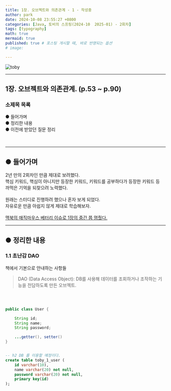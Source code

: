 ```yaml
---
title: 1장. 오브젝트와 의존관계 - 1 - 작성중
author: park
date: 2024-10-08 23:55:27 +0800
categories: [Java, 토비의 스프링(2024-10  2025-01) - 2회차]
tags: [typography]
math: true
mermaid: true
published: true # 포스팅 개시할 때, 바로 반영되는 옵션
# image: 

---
```


![toby](https://github.com/user-attachments/assets/f6502489-ab03-4163-8bd6-fbedae6ddc52)

---

## 1장. 오브젝트와 의존관계. (p.53 ~ p.90)

### 소제목 목록

● 들어가며<br/>
● 정리한 내용<br/>
● 이전에 받았던 질문 정리<br/>

<br/>

---

## ● 들어가며

2년 만의 2회차인 만큼 제대로 보려했다.<br/>
핵심 키워드, 핵심이 아니지만 등장한 키워드, 키워드를 공부하다가 등장한 키워드 등<br/>
까먹은 기억을 되찾으려 노력했다.<br/>
<br/>
원래는 스터디로 진행하려 했으나 혼자 보게 되었다.<br/>
자유로운 만큼 아쉽지 않게 제대로 학습해보자.<br/>
<br/>
<u>맥북의 매직마우스 베터리 이슈로 1장의 중간 쯤 멈췄다.</u><br/>

---

## ● 정리한 내용

### 1.1 초난감 DAO

책에서 기본으로 안내하는 사항들<br/>

> 
> DAO (Data Access Object): DB를 사용해 데이터를 조회하거나 조작하는 기능을 전담하도록 만든 오브젝트.<br/>
> 

<br>

```java

public class User {

	String id;
    String name;
    String password;

	...getter(), setter()
}

```

```sql

-- h2 DB 를 이용할 예정이다.
create table toby_1_user (
    id varchar(10),
    name varchar(20) not null,
    password varchar(20) not null,
    primary key(id)
);

```


<!-- <br/>
map은 X(어떤 값의 집합) 값이 있는 배열을 Y(또 다른 값의 집합) 값이 있는 배열로 변환한다고 볼 수 있다.<br/>
즉, X 집합을 Y 집합으로 바꾸는 함수이다.<br/>
바꾸는 함수는 인자로 받아 사용하며 계산일 경우 가장 사용하기 쉽다.<br/>
책에서 주어진 제시대로 <b>익명 함수(Anonymous function)</b>과 <b>인라인(Inline)</b> 의 개념을 적용해서 구현하자.<br/>
<br/>

### 예제: 모든 고객의 이메일 주소

이메일 주소의 집합을 반환하는 map 함수를 구현해보자.<br/>

```javascript

map (customers, function (customer) {
	return customer.email;
});

```

간단하게 구현이 가능하다.<br/>
하지만 map 함수의 가장 주의점은 집합의 대상이 되는 객체의 속성에 필요한 요소가 없다면, null 이나 undefined 를 뱉어낼 것이다.<br/>
즉, 새로 만들어진 Y 집합에 부정확한 값이 포함될 수 있다는 것이다.<br/>

---

## ● 함수형 도구: filter

![02](/assets/img/05.Functional-coding/12/02.png)

위 처럼 부정확한 값(null, undefined) 가 포함될 수 있는 상황을 피하려 한다.<br/>
그러한 역할을 하는 함수를 filter 이다.<br/>
X 배열 중 특정 조건을 만족하는 데이터에 한해 모아서 Y 배열로 반환한다.<br/>

```javascript

var allEmails = map(customers, function(customer) {
	return customer.email;
});

var emailListWithoutNulls = filter(allEmails, function(email) {
	return !!email;
});

```

---

## ● 함수형 도구: reduce

![03](/assets/img/05.Functional-coding/12/03.png)

reduce는 다른 함수와 조금 다르다.<br/>
누적하는 형태라는 것이 조금 다른 개념이다.<br/>
그래서 가장 쉬운 방법으로 사용 되는 예시로 더하거나 해시 맵이나 문자열로 합치는 것을 주었다.<br/>

```javascript

// 문자열 배열의 값을 모두 합친 문자열 하나를 리턴한다.
reduce(strings, '', function(accum, string) {
	return accum + string;
});

```

익숙해 지기위해 하나 더 확인하고 가자.<br/>
reduce 함수를 활용하여 배열에서 가장 작은 값, 가장 큰 값을 구하려 한다.<br/>
만약 배열이 비어있다면 각각 Number.MAX_VALUE, Number.MIN_VALUE 를 반환하려 한다.<br/>

```javascript

function max(numbers) {
	return reduce(numbers, Number.MIN_VALUE, function(max, number) {
		if (max > number) {
			return max;
		} else {
			return number;
		}
	});
}

function min(numbers) {
	return reduce(numbers, Number.MAX_VALUE, function(min, number) {
		if (max < number) {
			return max;
		} else {
			return number;
		}
	});
}

```

<b>reduce 로 할 수 있는 것들</b>

1. 실행 취소/실행 복귀<br/>
2. 테스트할 때 사용자 입력을 다시 실행하기<br/>
3. 시간 여행 디버깅<br/>
4. 회계 감사 추적<br/> -->
